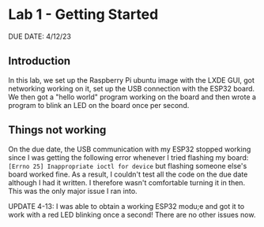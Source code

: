 # Lab 1 - Getting Started
DUE DATE: 4/12/23
## Introduction
In this lab, we set up the Raspberry Pi ubuntu image with the LXDE GUI, got networking working on it, set up the USB 
connection with the ESP32 board. We then got a "hello world" program working on the board and then wrote a program to 
blink an LED on the board once per second.

## Things not working
On the due date, the USB communication with my ESP32 stopped working since I was getting the following error whenever I 
tried flashing my board: `[Errno 25] Inappropriate ioctl for device` but flashing someone else's board worked fine. As a result, I couldn't test all the code on the due date although I had it written. I therefore wasn't comfortable turning it in then. This was the only major issue I ran into.

UPDATE 4-13: I was able to obtain a working ESP32 modu;e and got it to work with a red LED blinking once a second! There are no other issues now. 
